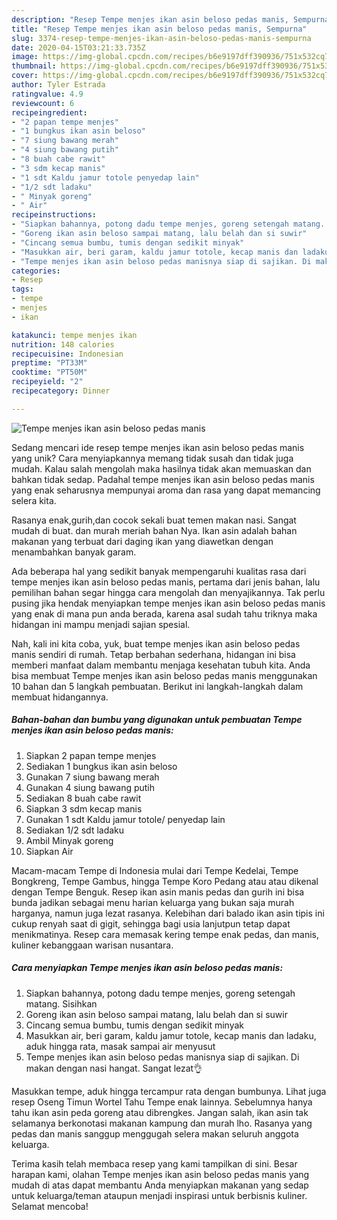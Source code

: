 ```yaml
---
description: "Resep Tempe menjes ikan asin beloso pedas manis, Sempurna"
title: "Resep Tempe menjes ikan asin beloso pedas manis, Sempurna"
slug: 3374-resep-tempe-menjes-ikan-asin-beloso-pedas-manis-sempurna
date: 2020-04-15T03:21:33.735Z
image: https://img-global.cpcdn.com/recipes/b6e9197dff390936/751x532cq70/tempe-menjes-ikan-asin-beloso-pedas-manis-foto-resep-utama.jpg
thumbnail: https://img-global.cpcdn.com/recipes/b6e9197dff390936/751x532cq70/tempe-menjes-ikan-asin-beloso-pedas-manis-foto-resep-utama.jpg
cover: https://img-global.cpcdn.com/recipes/b6e9197dff390936/751x532cq70/tempe-menjes-ikan-asin-beloso-pedas-manis-foto-resep-utama.jpg
author: Tyler Estrada
ratingvalue: 4.9
reviewcount: 6
recipeingredient:
- "2 papan tempe menjes"
- "1 bungkus ikan asin beloso"
- "7 siung bawang merah"
- "4 siung bawang putih"
- "8 buah cabe rawit"
- "3 sdm kecap manis"
- "1 sdt Kaldu jamur totole penyedap lain"
- "1/2 sdt ladaku"
- " Minyak goreng"
- " Air"
recipeinstructions:
- "Siapkan bahannya, potong dadu tempe menjes, goreng setengah matang. Sisihkan"
- "Goreng ikan asin beloso sampai matang, lalu belah dan si suwir"
- "Cincang semua bumbu, tumis dengan sedikit minyak"
- "Masukkan air, beri garam, kaldu jamur totole, kecap manis dan ladaku, aduk hingga rata, masak sampai air menyusut"
- "Tempe menjes ikan asin beloso pedas manisnya siap di sajikan. Di makan dengan nasi hangat. Sangat lezat👌"
categories:
- Resep
tags:
- tempe
- menjes
- ikan

katakunci: tempe menjes ikan 
nutrition: 148 calories
recipecuisine: Indonesian
preptime: "PT33M"
cooktime: "PT50M"
recipeyield: "2"
recipecategory: Dinner

---
```



![Tempe menjes ikan asin beloso pedas manis](https://img-global.cpcdn.com/recipes/b6e9197dff390936/751x532cq70/tempe-menjes-ikan-asin-beloso-pedas-manis-foto-resep-utama.jpg)

Sedang mencari ide resep tempe menjes ikan asin beloso pedas manis yang unik? Cara menyiapkannya memang tidak susah dan tidak juga mudah. Kalau salah mengolah maka hasilnya tidak akan memuaskan dan bahkan tidak sedap. Padahal tempe menjes ikan asin beloso pedas manis yang enak seharusnya mempunyai aroma dan rasa yang dapat memancing selera kita.

Rasanya enak,gurih,dan cocok sekali buat temen makan nasi. Sangat mudah di buat. dan murah meriah bahan Nya. Ikan asin adalah bahan makanan yang terbuat dari daging ikan yang diawetkan dengan menambahkan banyak garam.

Ada beberapa hal yang sedikit banyak mempengaruhi kualitas rasa dari tempe menjes ikan asin beloso pedas manis, pertama dari jenis bahan, lalu pemilihan bahan segar hingga cara mengolah dan menyajikannya. Tak perlu pusing jika hendak menyiapkan tempe menjes ikan asin beloso pedas manis yang enak di mana pun anda berada, karena asal sudah tahu triknya maka hidangan ini mampu menjadi sajian spesial.


Nah, kali ini kita coba, yuk, buat tempe menjes ikan asin beloso pedas manis sendiri di rumah. Tetap berbahan sederhana, hidangan ini bisa memberi manfaat dalam membantu menjaga kesehatan tubuh kita. Anda bisa membuat Tempe menjes ikan asin beloso pedas manis menggunakan 10 bahan dan 5 langkah pembuatan. Berikut ini langkah-langkah dalam membuat hidangannya.

<!--inarticleads1-->

##### Bahan-bahan dan bumbu yang digunakan untuk pembuatan Tempe menjes ikan asin beloso pedas manis:

1. Siapkan 2 papan tempe menjes
1. Sediakan 1 bungkus ikan asin beloso
1. Gunakan 7 siung bawang merah
1. Gunakan 4 siung bawang putih
1. Sediakan 8 buah cabe rawit
1. Siapkan 3 sdm kecap manis
1. Gunakan 1 sdt Kaldu jamur totole/ penyedap lain
1. Sediakan 1/2 sdt ladaku
1. Ambil  Minyak goreng
1. Siapkan  Air


Macam-macam Tempe di Indonesia mulai dari Tempe Kedelai, Tempe Bongkreng, Tempe Gambus, hingga Tempe Koro Pedang atau atau dikenal dengan Tempe Benguk. Resep ikan asin manis pedas dan gurih ini bisa bunda jadikan sebagai menu harian keluarga yang bukan saja murah harganya, namun juga lezat rasanya. Kelebihan dari balado ikan asin tipis ini cukup renyah saat di gigit, sehingga bagi usia lanjutpun tetap dapat menikmatinya. Resep cara memasak kering tempe enak pedas, dan manis, kuliner kebanggaan warisan nusantara. 

<!--inarticleads2-->

##### Cara menyiapkan Tempe menjes ikan asin beloso pedas manis:

1. Siapkan bahannya, potong dadu tempe menjes, goreng setengah matang. Sisihkan
1. Goreng ikan asin beloso sampai matang, lalu belah dan si suwir
1. Cincang semua bumbu, tumis dengan sedikit minyak
1. Masukkan air, beri garam, kaldu jamur totole, kecap manis dan ladaku, aduk hingga rata, masak sampai air menyusut
1. Tempe menjes ikan asin beloso pedas manisnya siap di sajikan. Di makan dengan nasi hangat. Sangat lezat👌


Masukkan tempe, aduk hingga tercampur rata dengan bumbunya. Lihat juga resep Oseng Timun Wortel Tahu Tempe enak lainnya. Sebelumnya hanya tahu ikan asin peda goreng atau dibrengkes. Jangan salah, ikan asin tak selamanya berkonotasi makanan kampung dan murah lho. Rasanya yang pedas dan manis sanggup menggugah selera makan seluruh anggota keluarga. 

Terima kasih telah membaca resep yang kami tampilkan di sini. Besar harapan kami, olahan Tempe menjes ikan asin beloso pedas manis yang mudah di atas dapat membantu Anda menyiapkan makanan yang sedap untuk keluarga/teman ataupun menjadi inspirasi untuk berbisnis kuliner. Selamat mencoba!

